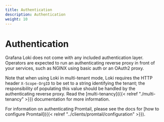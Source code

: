 ```yaml
---
title: Authentication
description: Authentication
weight: 10
---
```

# Authentication

Grafana Loki does not come with any included authentication layer. Operators are
expected to run an authenticating reverse proxy in front of your services, such
as NGINX using basic auth or an OAuth2 proxy.

Note that when using Loki in multi-tenant mode, Loki requires the HTTP header
`X-Scope-OrgID` to be set to a string identifying the tenant; the responsibility
of populating this value should be handled by the authenticating reverse proxy.
Read the [multi-tenancy]({{< relref "./multi-tenancy" >}}) documentation for more information.

For information on authenticating Promtail, please see the docs for [how to
configure Promtail]({{< relref "../clients/promtail/configuration" >}}).
